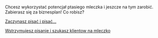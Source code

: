 ﻿Chcesz wykorzystać potencjał ptasiego mleczka i jeszcze na tym zarobić. Zabierasz się za biznesplan! Co robisz?

[Zaczynasz pisać i pisać...](cukrzyca/cukrzyca.md)

[Wstrzymujesz pisanie i szukasz klientow na mleczko](podlakorp/podlakorp.md)
